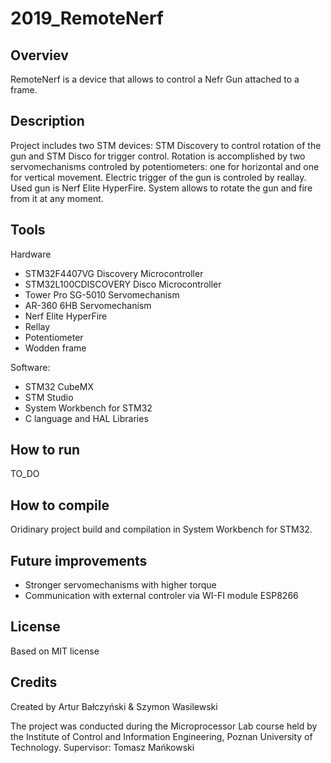 # 2019_RemoteNerf

## Overviev 
RemoteNerf is a device that allows to control a Nefr Gun attached to a frame. 

## Description
Project includes two STM devices: STM Discovery to control rotation of the gun and STM Disco for trigger control. Rotation is accomplished by two servomechanisms controled by potentiometers: one for horizontal and one for vertical movement. Electric trigger of the gun is controled by reallay. Used gun is Nerf Elite HyperFire. System allows to rotate the gun and fire from it at any moment. 

## Tools
Hardware
* STM32F4407VG Discovery Microcontroller
* STM32L100CDISCOVERY Disco Microcontroller
* Tower Pro SG-5010 Servomechanism
* AR-360 6HB Servomechanism 
* Nerf Elite HyperFire
* Rellay 
* Potentiometer 
* Wodden frame 

Software: 
* STM32 CubeMX
* STM Studio
* System Workbench for STM32
* C language and HAL Libraries 

## How to run 
TO_DO

## How to compile 
Oridinary project build and compilation in System Workbench for STM32. 

## Future improvements 
* Stronger servomechanisms with higher torque
* Communication with external controler via WI-FI module ESP8266

## License
Based on MIT license

## Credits
Created by Artur Bałczyński & Szymon Wasilewski 

The project was conducted during the Microprocessor Lab course held by the Institute of Control and Information Engineering, Poznan University of Technology. Supervisor: Tomasz Mańkowski
